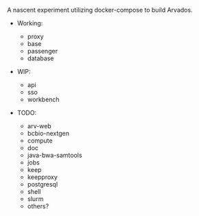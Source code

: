 A nascent experiment utilizing docker-compose to build Arvados.

- Working:
    - proxy
    - base
    - passenger
    - database

- WIP:
    - api
    - sso
    - workbench

- TODO:
    - arv-web
    - bcbio-nextgen
    - compute
    - doc
    - java-bwa-samtools
    - jobs
    - keep
    - keepproxy
    - postgresql
    - shell
    - slurm
    - others?
